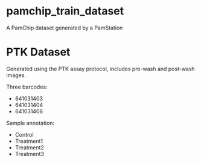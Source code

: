 # pamchip_train_dataset

A PamChip dataset generated by a PamStation

# PTK Dataset

Generated using the PTK assay protocol, includes pre-wash and post-wash images.

Three barcodes:

* 641031403
* 641031404
* 641031406

Sample annotation:

* Control
* Treatment1
* Treatment2
* Treatment3